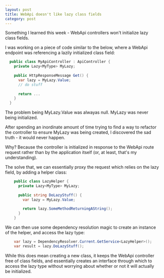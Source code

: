 ```yaml
---
layout: post
title: WebApi doesn't like lazy class fields
category: post
---
```


Something I learned this week - WebApi controllers won't initialize lazy class fields.

I was working on a piece of code similar to the below, where a WebApi endpoint was referencing a lazily initialized class field:

```csharp
  public class MyApiController : ApiController {
    private Lazy<MyType> MyLazy;
    
    public HttpResponseMessage Get() {
      var lazy = MyLazy.Value;
      // do stuff
      
      return ...
    }
  }
```

The problem being MyLazy.Value was alwayas null. MyLazy was never being initialized.

After spending an inordinate amount of time trying to find a way to refactor the controller to ensure MyLazy was being created, I discovered the sad truth - it would never happen.

Why? Because the controller is initialized in response to the WebApi route request rather than by the application itself (or, at least, that's my understanding).

The solve that, we can essentially proxy the request which relies on the lazy field, by adding a helper class:

```csharp
    public class LazyHelper {
      private Lazy<MyType> MyLazy;
      
      public string DoLazyStuff() {
        var lazy = MyLazy.Value;   
        
        return lazy.SomeMethodReturningAString();
      }
    }
```

We can then use some dependency resolution magic to create an instance of the helper, and access the lazy type: 

```csharp
    var lazy = DependencyResolver.Current.GetService<LazyHelper>();
    var result = lazy.DoLazyStuff();
```

While this does mean creating a new class, it keeps the WebApi controller free of class fields, and essentially creates an interface through which to access the lazy type without worrying about whether or not it will actually be initialized.
